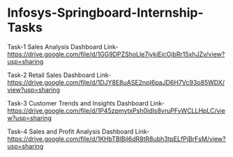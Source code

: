 # Infosys-Springboard-Internship-Tasks

Task-1 Sales Analysis Dashboard
Link- https://drive.google.com/file/d/1GG9DPZShoLle7iykiEicOjbRr15xhJZv/view?usp=sharing

Task-2 Retail Sales Dashboard
Link- https://drive.google.com/file/d/1DJY8E8uASE2npI6paJD6H7Vc93o85WDX/view?usp=sharing

Task-3 Customer Trends and Insights Dashboard
Link- https://drive.google.com/file/d/1P45zpmytxPsh0idIs8vruPFyWCLLHpLC/view?usp=sharing

Task-4 Sales and Profit Analysis Dashboard
Link- https://drive.google.com/file/d/1KHbTBlBjl6dR8tR8ubh3tpELfPjBrFsM/view?usp=sharing
